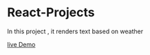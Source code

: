 # React-Projects

In this project , it renders text based on weather 

[live Demo](https://weatherbasedtext.netlify.app/)
